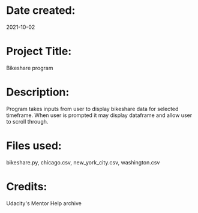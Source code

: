 # Date created:
2021-10-02

# Project Title:
Bikeshare program

# Description:
Program takes inputs from user to display bikeshare data for selected timeframe. When user is prompted it may display dataframe and allow user to scroll through.

# Files used:
bikeshare.py, chicago.csv, new_york_city.csv, washington.csv

# Credits:
Udacity's Mentor Help archive